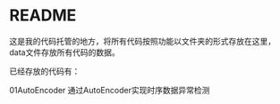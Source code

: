 # README

这是我的代码托管的地方，将所有代码按照功能以文件夹的形式存放在这里，data文件存放所有代码的数据。

已经存放的代码有：

01AutoEncoder 通过AutoEncoder实现时序数据异常检测